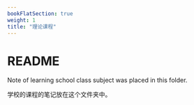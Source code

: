 ```yaml
---
bookFlatSection: true
weight: 1
title: "理论课程"
---
```


# README

Note of learning school class subject was placed in this folder.

学校的课程的笔记放在这个文件夹中。